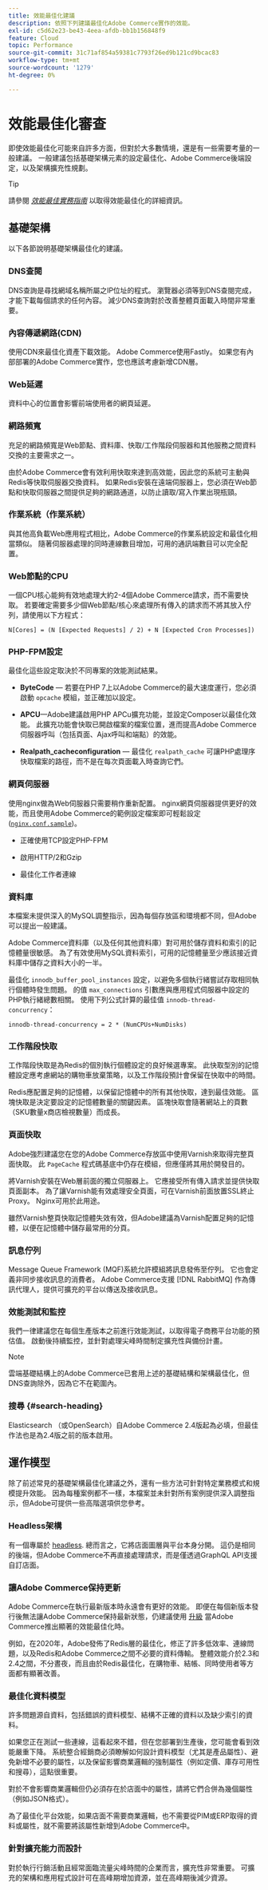 ```yaml
---
title: 效能最佳化建議
description: 依照下列建議最佳化Adobe Commerce實作的效能。
exl-id: c5d62e23-be43-4eea-afdb-bb1b156848f9
feature: Cloud
topic: Performance
source-git-commit: 31c71af854a59381c7793f26ed9b121cd9bcac83
workflow-type: tm+mt
source-wordcount: '1279'
ht-degree: 0%

---
```



# 效能最佳化審查

即使效能最佳化可能來自許多方面，但對於大多數情境，還是有一些需要考量的一般建議。 一般建議包括基礎架構元素的設定最佳化、Adobe Commerce後端設定，以及架構擴充性規劃。

>[!TIP]
>
>請參閱 [_效能最佳實務指南_](../../../performance/overview.md) 以取得效能最佳化的詳細資訊。

## 基礎架構

以下各節說明基礎架構最佳化的建議。

### DNS查閱

DNS查詢是尋找網域名稱所屬之IP位址的程式。 瀏覽器必須等到DNS查閱完成，才能下載每個請求的任何內容。 減少DNS查詢對於改善整體頁面載入時間非常重要。

### 內容傳遞網路(CDN)

使用CDN來最佳化資產下載效能。 Adobe Commerce使用Fastly。 如果您有內部部署的Adobe Commerce實作，您也應該考慮新增CDN層。

### Web延遲

資料中心的位置會影響前端使用者的網頁延遲。

### 網路頻寬

充足的網路頻寬是Web節點、資料庫、快取/工作階段伺服器和其他服務之間資料交換的主要需求之一。

由於Adobe Commerce會有效利用快取來達到高效能，因此您的系統可主動與Redis等快取伺服器交換資料。 如果Redis安裝在遠端伺服器上，您必須在Web節點和快取伺服器之間提供足夠的網路通道，以防止讀取/寫入作業出現瓶頸。

### 作業系統（作業系統）

與其他高負載Web應用程式相比，Adobe Commerce的作業系統設定和最佳化相當類似。 隨著伺服器處理的同時連線數目增加，可用的通訊端數目可以完全配置。

### Web節點的CPU

一個CPU核心能夠有效地處理大約2-4個Adobe Commerce請求，而不需要快取。 若要確定需要多少個Web節點/核心來處理所有傳入的請求而不將其放入佇列，請使用以下方程式：

```
N[Cores] = (N [Expected Requests] / 2) + N [Expected Cron Processes])
```

### PHP-FPM設定

最佳化這些設定取決於不同專案的效能測試結果。

- **ByteCode** — 若要在PHP 7上以Adobe Commerce的最大速度運行，您必須啟動 `opcache` 模組，並正確加以設定。

- **APCU**—Adobe建議啟用PHP APCu擴充功能，並設定Composer以最佳化效能。 此擴充功能會快取已開啟檔案的檔案位置，進而提高Adobe Commerce伺服器呼叫（包括頁面、Ajax呼叫和端點）的效能。

- **Realpath_cacheconfiguration** — 最佳化 `realpath_cache` 可讓PHP處理序快取檔案的路徑，而不是在每次頁面載入時查詢它們。

### 網頁伺服器

使用nginx做為Web伺服器只需要稍作重新配置。 nginx網頁伺服器提供更好的效能，而且使用Adobe Commerce的範例設定檔案即可輕鬆設定([`nginx.conf.sample`](https://github.com/magento/magento2/blob/2.4/nginx.conf.sample))。

- 正確使用TCP設定PHP-FPM

- 啟用HTTP/2和Gzip

- 最佳化工作者連線

### 資料庫

本檔案未提供深入的MySQL調整指示，因為每個存放區和環境都不同，但Adobe可以提出一般建議。

Adobe Commerce資料庫（以及任何其他資料庫）對可用於儲存資料和索引的記憶體量很敏感。 為了有效使用MySQL資料索引，可用的記憶體量至少應該接近資料庫中儲存之資料大小的一半。

最佳化 `innodb_buffer_pool_instances` 設定，以避免多個執行緒嘗試存取相同執行個體時發生問題。 的值 `max_connections` 引數應與應用程式伺服器中設定的PHP執行緒總數相關。 使用下列公式計算的最佳值 `innodb-thread-concurrency`：

```
innodb-thread-concurrency = 2 * (NumCPUs+NumDisks)
```

### 工作階段快取

工作階段快取是為Redis的個別執行個體設定的良好候選專案。 此快取型別的記憶體設定應考慮網站的購物車放棄策略，以及工作階段預計會保留在快取中的時間。

Redis應配置足夠的記憶體，以保留記憶體中的所有其他快取，達到最佳效能。 區塊快取是決定要設定的記憶體數量的關鍵因素。 區塊快取會隨著網站上的頁數（SKU數量x商店檢視數量）而成長。

### 頁面快取

Adobe強烈建議您在您的Adobe Commerce存放區中使用Varnish來取得完整頁面快取。 此 `PageCache` 程式碼基底中仍存在模組，但應僅將其用於開發目的。

將Varnish安裝在Web層前面的獨立伺服器上。 它應接受所有傳入請求並提供快取頁面副本。 為了讓Varnish能有效處理安全頁面，可在Varnish前面放置SSL終止Proxy。 Nginx可用於此用途。

雖然Varnish整頁快取記憶體失效有效，但Adobe建議為Varnish配置足夠的記憶體，以便在記憶體中儲存最常用的分頁。

### 訊息佇列

Message Queue Framework (MQF)系統允許模組將訊息發佈至佇列。 它也會定義非同步接收訊息的消費者。 Adobe Commerce支援 [!DNL RabbitMQ] 作為傳訊代理人，提供可擴充的平台以傳送及接收訊息。

### 效能測試和監控

我們一律建議您在每個生產版本之前進行效能測試，以取得電子商務平台功能的預估值。 啟動後持續監控，並針對處理尖峰時間制定擴充性與備份計畫。

>[!NOTE]
>
> 雲端基礎結構上的Adobe Commerce已套用上述的基礎結構和架構最佳化，但DNS查詢除外，因為它不在範圍內。

### 搜尋 {#search-heading}

Elasticsearch （或OpenSearch）自Adobe Commerce 2.4版起為必填，但最佳作法也是為2.4版之前的版本啟用。

## 運作模型

除了前述常見的基礎架構最佳化建議之外，還有一些方法可針對特定業務模式和規模提升效能。 因為每種案例都不一樣，本檔案並未針對所有案例提供深入調整指示，但Adobe可提供一些高階選項供您參考。

### Headless架構

有一個專屬於 [headless](../../architecture/headless/adobe-commerce.md). 總而言之，它將店面圖層與平台本身分開。 這仍是相同的後端，但Adobe Commerce不再直接處理請求，而是僅透過GraphQL API支援自訂店面。

### 讓Adobe Commerce保持更新

Adobe Commerce在執行最新版本時永遠會有更好的效能。 即便在每個新版本發行後無法讓Adobe Commerce保持最新狀態，仍建議使用 [升級](../../../upgrade/overview.md) 當Adobe Commerce推出顯著的效能最佳化時。

例如，在2020年，Adobe發佈了Redis層的最佳化，修正了許多低效率、連線問題，以及Redis和Adobe Commerce之間不必要的資料傳輸。 整體效能介於2.3和2.4之間，不分晝夜，而且由於Redis最佳化，在購物車、結帳、同時使用者等方面都有顯著改善。

### 最佳化資料模型

許多問題源自資料，包括錯誤的資料模型、結構不正確的資料以及缺少索引的資料。

如果您正在測試一些連線，這看起來不錯，但在您部署到生產後，您可能會看到效能嚴重下降。 系統整合經銷商必須瞭解如何設計資料模型（尤其是產品屬性）、避免新增不必要的屬性，以及保留影響商業邏輯的強制屬性（例如定價、庫存可用性和搜尋），這點很重要。

對於不會影響商業邏輯但仍必須存在於店面中的屬性，請將它們合併為幾個屬性（例如JSON格式）。

為了最佳化平台效能，如果店面不需要商業邏輯，也不需要從PIM或ERP取得的資料或屬性，就不需要將該屬性新增到Adobe Commerce中。

### 針對擴充能力而設計

對於執行行銷活動且經常面臨流量尖峰時間的企業而言，擴充性非常重要。 可擴充的架構和應用程式設計可在高峰期增加資源，並在高峰期後減少資源。
